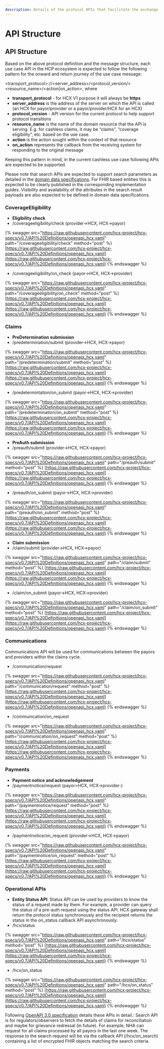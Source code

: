 ```yaml
---
description: Details of the protocol APIs that facilitate the exchange
---
```


# API Structure

## API Structure

Based on the above protocol definition and the message structure, each use case API in the HCP ecosystem is expected to follow the following pattern for the onward and return journey of the use case message:

\<transport\_protocol>://\<server\_address>/\<protocol\_version/>\<resource\_name>/\<action|on\_action>, where

* **transport\_protocol** - for HCX V1 purpose it will always be **https**
* **server\_address** is the address of the server on which the API is called (an HCX for payor/provider or a payor/provider/HCX for an HCX)
* **protocol\_version** - API version for the current protocol to help support protocol transitions
* **resource\_name** is the name of the domain resource that the API is serving. E.g. for cashless claims, it may be “claims”, “coverage eligibility”, etc. based on the use case.
* **action** is the action sought within the context of that resource
* **on\_action** represents the callback from the receiving system for responding to the original message

Keeping this pattern in mind, in the current cashless use case following APIs are expected to be supported.

Please note that search APIs are expected to support search parameters as detailed in the [domain data specifications](../../../hcx-domain-specifications/). For FHIR based entities this is expected to be clearly published in the corresponding implementation guides. Visibility and availability of the attributes in the search result payloads are also expected to be defined in domain data specifications.

### **CoverageEligibility**

* **Eligibility check**
* /coverageeligibility/check (provider->HCX, HCX->payor)

{% swagger src="https://raw.githubusercontent.com/hcx-project/hcx-specs/v0.7/API%20Definitions/openapi_hcx.yaml" path="/coverageeligibility/check" method="post" %}
[https://raw.githubusercontent.com/hcx-project/hcx-specs/v0.7/API%20Definitions/openapi_hcx.yaml](https://raw.githubusercontent.com/hcx-project/hcx-specs/v0.7/API%20Definitions/openapi_hcx.yaml)
{% endswagger %}

* /coverageeligibility/on\_check (payor->HCX, HCX->provider)

{% swagger src="https://raw.githubusercontent.com/hcx-project/hcx-specs/v0.7/API%20Definitions/openapi_hcx.yaml" path="/coverageeligibility/on_check" method="post" %}
[https://raw.githubusercontent.com/hcx-project/hcx-specs/v0.7/API%20Definitions/openapi_hcx.yaml](https://raw.githubusercontent.com/hcx-project/hcx-specs/v0.7/API%20Definitions/openapi_hcx.yaml)
{% endswagger %}

### **Claims**

* **PreDetermination submission**
* /predetermination/submit (provider->HCX, HCX->payor)

{% swagger src="https://raw.githubusercontent.com/hcx-project/hcx-specs/v0.7/API%20Definitions/openapi_hcx.yaml" path="/predetermination/submit" method="post" %}
[https://raw.githubusercontent.com/hcx-project/hcx-specs/v0.7/API%20Definitions/openapi_hcx.yaml](https://raw.githubusercontent.com/hcx-project/hcx-specs/v0.7/API%20Definitions/openapi_hcx.yaml)
{% endswagger %}

* /predetermintation/on\_submit (payor->HCX, HCX->provider)

{% swagger src="https://raw.githubusercontent.com/hcx-project/hcx-specs/v0.7/API%20Definitions/openapi_hcx.yaml" path="/predetermination/on_submit" method="post" %}
[https://raw.githubusercontent.com/hcx-project/hcx-specs/v0.7/API%20Definitions/openapi_hcx.yaml](https://raw.githubusercontent.com/hcx-project/hcx-specs/v0.7/API%20Definitions/openapi_hcx.yaml)
{% endswagger %}

* **PreAuth submission**
* /preauth/submit (provider->HCX, HCX->payor)

{% swagger src="https://raw.githubusercontent.com/hcx-project/hcx-specs/v0.7/API%20Definitions/openapi_hcx.yaml" path="/preauth/submit" method="post" %}
[https://raw.githubusercontent.com/hcx-project/hcx-specs/v0.7/API%20Definitions/openapi_hcx.yaml](https://raw.githubusercontent.com/hcx-project/hcx-specs/v0.7/API%20Definitions/openapi_hcx.yaml)
{% endswagger %}

* /preauth/on\_submit (payor->HCX, HCX->provider)

{% swagger src="https://raw.githubusercontent.com/hcx-project/hcx-specs/v0.7/API%20Definitions/openapi_hcx.yaml" path="/preauth/on_submit" method="post" %}
[https://raw.githubusercontent.com/hcx-project/hcx-specs/v0.7/API%20Definitions/openapi_hcx.yaml](https://raw.githubusercontent.com/hcx-project/hcx-specs/v0.7/API%20Definitions/openapi_hcx.yaml)
{% endswagger %}

* **Claim submission**
* /claim/submit (provider->HCX, HCX->payor)

{% swagger src="https://raw.githubusercontent.com/hcx-project/hcx-specs/v0.7/API%20Definitions/openapi_hcx.yaml" path="/claim/submit" method="post" %}
[https://raw.githubusercontent.com/hcx-project/hcx-specs/v0.7/API%20Definitions/openapi_hcx.yaml](https://raw.githubusercontent.com/hcx-project/hcx-specs/v0.7/API%20Definitions/openapi_hcx.yaml)
{% endswagger %}

* /claim/on\_submit (payor->HCX, HCX->provider)

{% swagger src="https://raw.githubusercontent.com/hcx-project/hcx-specs/v0.7/API%20Definitions/openapi_hcx.yaml" path="/claim/on_submit" method="post" %}
[https://raw.githubusercontent.com/hcx-project/hcx-specs/v0.7/API%20Definitions/openapi_hcx.yaml](https://raw.githubusercontent.com/hcx-project/hcx-specs/v0.7/API%20Definitions/openapi_hcx.yaml)
{% endswagger %}

### **Communications**

Communications API will be used for communications between the payors and providers within the claims cycle.

* /communication/request

{% swagger src="https://raw.githubusercontent.com/hcx-project/hcx-specs/v0.7/API%20Definitions/openapi_hcx.yaml" path="/communication/request" method="post" %}
[https://raw.githubusercontent.com/hcx-project/hcx-specs/v0.7/API%20Definitions/openapi_hcx.yaml](https://raw.githubusercontent.com/hcx-project/hcx-specs/v0.7/API%20Definitions/openapi_hcx.yaml)
{% endswagger %}

* /communication/on\_request

{% swagger src="https://raw.githubusercontent.com/hcx-project/hcx-specs/v0.7/API%20Definitions/openapi_hcx.yaml" path="/communication/on_request" method="post" %}
[https://raw.githubusercontent.com/hcx-project/hcx-specs/v0.7/API%20Definitions/openapi_hcx.yaml](https://raw.githubusercontent.com/hcx-project/hcx-specs/v0.7/API%20Definitions/openapi_hcx.yaml)
{% endswagger %}

### **Payments**

* **Payment notice and acknowledgement**
* /paymentnotice/request (payor>HCX, HCX->provider-)

{% swagger src="https://raw.githubusercontent.com/hcx-project/hcx-specs/v0.7/API%20Definitions/openapi_hcx.yaml" path="/paymentnotice/request" method="post" %}
[https://raw.githubusercontent.com/hcx-project/hcx-specs/v0.7/API%20Definitions/openapi_hcx.yaml](https://raw.githubusercontent.com/hcx-project/hcx-specs/v0.7/API%20Definitions/openapi_hcx.yaml)
{% endswagger %}

* /paymentnotice/on\_request (provider->HCX, HCX->payor)

{% swagger src="https://raw.githubusercontent.com/hcx-project/hcx-specs/v0.7/API%20Definitions/openapi_hcx.yaml" path="/paymentnotice/on_request" method="post" %}
[https://raw.githubusercontent.com/hcx-project/hcx-specs/v0.7/API%20Definitions/openapi_hcx.yaml](https://raw.githubusercontent.com/hcx-project/hcx-specs/v0.7/API%20Definitions/openapi_hcx.yaml)
{% endswagger %}

### **Operational APIs**

* **Entity Status API**: Status API can be used by providers to know the status of a request made by them. For example, a provider can query the status of a pre-auth request using the status API. HCX gateway shall return the protocol status synchronously and the recipient returns the status in the on\_status callback API asynchronously.
* /hcx/status

{% swagger src="https://raw.githubusercontent.com/hcx-project/hcx-specs/v0.7/API%20Definitions/openapi_hcx.yaml" path="/hcx/status" method="post" %}
[https://raw.githubusercontent.com/hcx-project/hcx-specs/v0.7/API%20Definitions/openapi_hcx.yaml](https://raw.githubusercontent.com/hcx-project/hcx-specs/v0.7/API%20Definitions/openapi_hcx.yaml)
{% endswagger %}

* /hcx/on\_status

{% swagger src="https://raw.githubusercontent.com/hcx-project/hcx-specs/v0.7/API%20Definitions/openapi_hcx.yaml" path="/hcx/on_status" method="post" %}
[https://raw.githubusercontent.com/hcx-project/hcx-specs/v0.7/API%20Definitions/openapi_hcx.yaml](https://raw.githubusercontent.com/hcx-project/hcx-specs/v0.7/API%20Definitions/openapi_hcx.yaml)
{% endswagger %}

Following [OpenAPI 3.0 specification](https://raw.githubusercontent.com/hcx-project/hcx-specs/v0.7/API%20Definitions/openapi\_hcx.yaml) details these APIs in detail.: Search API is for regulators/observers to fetch the details of claims for reconciliation and maybe for grievance redressal (in future). For example, NHA can request for all claims processed by all payors in the last one week. The response to the search request will be via the callback API (/hcx/on\_search) containing a list of encrypted FHIR objects matching the search criteria.
